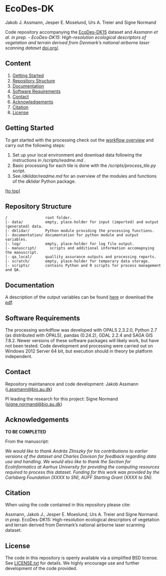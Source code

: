 # EcoDes-DK
Jakob J. Assmann, Jesper E. Moselund, Urs A. Treier and Signe Normand

Code repository accompanying the [EcoDes-DK15](https://doi.org/10.5281/zenodo.4756557) dataset and *Assmann et al. in prep. - EcoDes-DK15: High-resolution ecological descriptors of vegetation and terrain derived from Denmark’s national airborne laser scanning dataset* [doi.org/]().

## Content

1. [Getting Started](#getting-started)
2. [Repository Structure](#repository-structure)
3. [Documentation](#documentation)
4. [Software Requirements](#software-requirements)
5. [Contact](#contact)
6. [Acknowledgements](#Acknowledgements)
7. [Citation](#citation)
8. [License](#license)

## Getting Started

To get started with the processing check out the [workflow overview](/documentation/dk_lidar_processing_flow.pdf) and carry out the following steps:

1. Set up your local environment and download data following the instructions in  */scripts/readme.md* .
2. Basic processing for each tile is done with the */scripts/process_tile.py* script.
3. See */dklidar/readme.md* for an overview of the modules and functions of the *dklidar* Python package.

[\[to top\]](#content)

## Repository Structure
```
/                 root folder.
|- data/          empty, place-holder for input (imported) and output (generated) data.
|- dklidar/       Python module providing the processing functions.
|- documentation/ documentation for python module and output variables. 
|- log/           empty, place-holder for log file output.
|- manuscript/ 		scripts and additional information accomapnying the manuscript.
|- qa_local/      quallity assurance outputs and processing reports.
|- scratch/       empty, place-holder for temporary data storage.
|- scripts/       contains Python and R scripts for process management and QA.
```
## Documentation

A description of the output variables can be found [here](/documentation/variables.md) or download the [pdf](/documentation/variables.pdf).

## Software Requirements

The processing workdflow was developed with OPALS 2.3.2.0, Python 2.7 (as distributed with OPALS), pandas (0.24.2), GDAL 2.2.4 and SAGA GIS 7.8.2. Newer versions of these software packages will likely work, but have not been tested. Code development and processing were carried out on Windows 2012 Server 64 bit, but execution should in theory be platform independent. 

## Contact
Repository maintanance and code development: Jakob Assmann (j.assmann@bio.au.dk)

PI leading the research for this project: Signe Normand (signe.normand@bio.au.dk)

## Acknowledgements

**TO BE COMPLETED**

From the manuscript:

*We would like to thank Andràs Zlinszky for his contributions to earlier versions of the dataset and Charles Davison for feedback regarding data use and handling. We would also like to thank the Section for EcoInformatics at Aarhus University for providing the computing resources required to process this dataset. Funding for this work was provided by the Carlsberg Foundation (XXXX to SN), AUFF Starting Grant (XXXX to SN).*

## Citation

When using the code contained in this repository please cite:

Assmann, Jakob J., Jesper E. Moeslund, Urs A. Treier and Signe Normand. *in prep*. EcoDes-DK15: High-resolution ecological descriptors of vegetation and terrain derived from Denmark’s national airborne laser scanning dataset.

## License

The code in this repository is openly available via a simplified BSD license. See [LICENSE.txt](license.txt) for details. We highly encourage use and further development of the code provided.  

